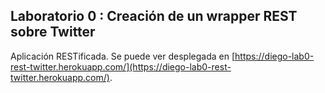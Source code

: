 ## Laboratorio 0 : Creación de un wrapper REST sobre Twitter

Aplicación RESTificada.
Se puede ver desplegada en [https://diego-lab0-rest-twitter.herokuapp.com/](https://diego-lab0-rest-twitter.herokuapp.com/).

